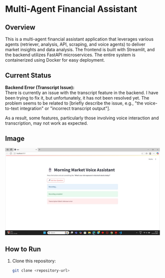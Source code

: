 # Multi-Agent Financial Assistant

## Overview

This is a multi-agent financial assistant application that leverages various agents (retriever, analysis, API, scraping, and voice agents) to deliver market insights and data analysis. The frontend is built with Streamlit, and the backend utilizes FastAPI microservices. The entire system is containerized using Docker for easy deployment.

## Current Status

**Backend Error (Transcript Issue):**  
There is currently an issue with the transcript feature in the backend. I have been trying to fix it, but unfortunately, it has not been resolved yet. The problem seems to be related to [briefly describe the issue, e.g., "the voice-to-text integration" or "incorrect transcript output"]. 

As a result, some features, particularly those involving voice interaction and transcription, may not work as expected.

## Image

<p align="center">
  <a href="https://www.youtube.com/watch?v=7D33ejPL3Bw">
    <img src="image.jpeg" alt="Demo Image">
  </a>
</p>



## How to Run

1. Clone this repository:
   ```bash
   git clone <repository-url>
